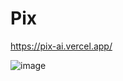 # Pix

https://pix-ai.vercel.app/

![image](https://user-images.githubusercontent.com/106694506/213931745-8ce1841b-f553-4b20-a063-7b2e2ef463f5.png)
